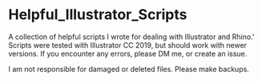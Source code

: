 # Helpful_Illustrator_Scripts
A collection of helpful scripts I wrote for dealing with Illustrator and Rhino.'
Scripts were tested with Illustrator CC 2019, but should work with newer versions. If you encounter any errors, please DM me, or create an issue.


I am not responsible for damaged or deleted files. Please make backups.
